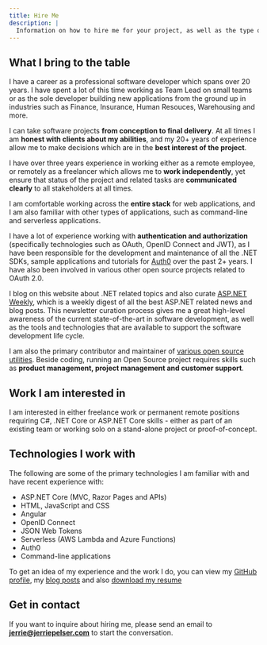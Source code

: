 ```yaml
---
title: Hire Me
description: |
  Information on how to hire me for your project, as well as the type of projects I am interested in.
---
```


## What I bring to the table

I have a career as a professional software developer which spans over 20 years. I have spent a lot of this time working as Team Lead on small teams or as the sole developer building new applications from the ground up in industries such as Finance, Insurance, Human Resouces, Warehousing and more. 

I can take software projects **from conception to final delivery**. At all times I am **honest with clients about my abilities**, and my 20+ years of experience allow me to make decisions which are in the **best interest of the project**.

I have over three years experience in working either as a remote employee, or remotely as a freelancer which allows me to **work independently**, yet ensure that status of the project and related tasks are **communicated clearly** to all stakeholders at all times.

I am comfortable working across the **entire stack** for web applications, and I am also familiar with other types of applications, such as command-line and serverless applications.

I have a lot of experience working with **authentication and authorization** (specifically technologies such as OAuth, OpenID Connect and JWT), as I have been responsible for the development and maintenance of all the .NET SDKs, sample applications and tutorials for [Auth0](https://auth0.com/) over the past 2+ years. I have also been involved in various other open source projects related to OAuth 2.0.

I blog on this website about .NET related topics and also curate [ASP.NET Weekly](https://www.getrevue.co/profile/aspnetweekly/), which is a weekly digest of all the best ASP.NET related news and blog posts. This newsletter curation process gives me a great high-level awareness of the current state-of-the-art in software development, as well as the tools and technologies that are available to support the software development life cycle.

I am also the primary contributor and maintainer of [various open source utilities](/tools). Beside coding, running an Open Source project requires skills such as **product management, project management and customer support**.

## Work I am interested in

I am interested in either freelance work or permanent remote positions requiring C#, .NET Core or ASP.NET Core skills - either as part of an existing team or working solo on a stand-alone project or proof-of-concept.

## Technologies I work with

The following are some of the primary technologies I am familiar with and have recent experience with:

* ASP.NET Core (MVC, Razor Pages and APIs)
* HTML, JavaScript and CSS
* Angular
* OpenID Connect
* JSON Web Tokens
* Serverless (AWS Lambda and Azure Functions)
* Auth0
* Command-line applications

To get an idea of my experience and the work I do, you can view my [GitHub profile](https://github.com/jerriep/), my [blog posts](/blog) and also [download my resume](/resume.pdf)

## Get in contact

If you want to inquire about hiring me, please send an email to **jerrie@jerriepelser.com** to start the conversation.